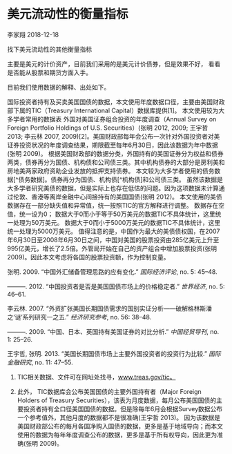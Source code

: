美元流动性的衡量指标
================
李家翔
2018-12-18

找下美元流动性的其他衡量指标

主要是美元的计价资产，目前我们采用的是美元计价债券，但是效果不好， 看看是否能从股票和期货方面入手。

目前我们使用数据的解释、出处如下。

国际投资者持有及买卖美国国债的数据，本文使用年度数据口径，主要由美国财政部下属的TIC（Treasury International
Capital）数据库提供\[1\]。 本文使用较为大多学者常用的数据表 外国对美国证券组合投资的年度调查（Annual Survey on
Foreign Portfolio Holdings of U.S. Securities）(张明 2012, 2009; 王宇哲 2013;
李云林 2007,
2009)\[2\]。美国财政部每年会公布一次针对外国投资者对美证券投资状况的年度调查结果，期限截至每年6月30日，因此该数据为年中数据(张明
2009)。
根据美国财政部的数据分类，外国持有的美国证券分为权益和债券两类，债券再分为国债、机构债和公司债三类。其中机构债券的大部分是房利美和房地美两家政府资助企业发放的抵押支持债券。
本文较为大多学者使用的债务数据\[^债务数据\]。债券再分为国债、机构债\[^机构债\]和公司债三类。
虽然该数据是大多学者研究美债的数据，但是实际上也存在低估的问题。因为这项数据未计算通过伦敦、香港等离岸金融中心间接持有的美国国债(张明
2012)。 本文使用的美债数据存在一部分缺失值和异常值，统一按照TIC的官方解释进行调整。 数据存在空值，统一设为0；
数据大于0而小于等于50万美元的数据TIC不具体统计，这里统一处理为50万美元。
数据大于0而小于5000万美元的数据TIC不具体统计，这里统一处理为5000万美元。
值得注意的是，中国作为最大的美债债权国，在2007年6月30日至2008年6月30日之间，中国对美国的股票投资由285亿美元上升至995亿美元，增长了2.5倍。外管局开始在自己的资产组合中增加股票投资(张明
2009)。因此本文考虑将各国的股票投资额，作为控制变量。

<div id="refs" class="references">

<div id="ref-张明2009外汇管理">

张明. 2009. “中国外汇储备管理思路的应有变化.” *国际经济评论*, no. 5: 45–48.

</div>

<div id="ref-张明2012国债">

———. 2012. “中国投资者是否是美国国债市场上的价格稳定者.” *世界经济*, no. 5: 46–61.

</div>

<div id="ref-李云林2007国债">

李云林. 2007. “外资扩张美国长期国债需求的国别实证分析——破解格林斯潘之‘谜’系列研究一之五.” *经济研究参考*, no. 56:
38–48.

</div>

<div id="ref-李云林2009国债">

———. 2009. “中国、日本、英国持有美国证券的对比分析.” *中国经贸导刊*, no. 1: 25–26.

</div>

<div id="ref-王宇哲2013国债">

王宇哲, 张明. 2013. “美国长期国债市场上主要外国投资者的投资行为比较.” *国际金融研究*, no. 11: 47–55.

</div>

</div>

1.  TIC相关数据、文件可在网址处找寻，www.treas.gov/tic。

2.  此外， TIC数据库会公布美国国债的主要外国持有者（Major Foreign Holders of Treasury
    Securities），该表为月度数据，每月公布美国国债的主要投资者持有全口径美国国债的数据。但是除每年6月会根据Survey数据公布一个参考值外，其他月度的数据都不是很准确(王宇哲
    2013)。
    因为该数据是美国财政部公布的每月各国净购入国债的数据，更多是基于地域导向；而本文使用的数据为每年年度调查公布的数据，更多是基于所有权导向，因此更为准确(张明
    2009)。
